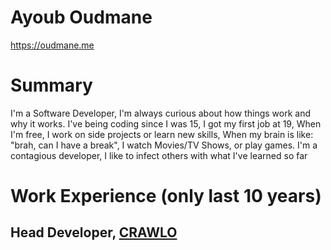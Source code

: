 # Ayoub Oudmane
https://oudmane.me
 
# Summary
I'm a Software Developer, I'm always curious about how things work and why it works. I've being coding since I was 15, I got my first job at 19, When I'm free, I work on side projects or learn new skills, When my brain is like: "brah, can I have a break", I watch Movies/TV Shows, or play games.
I'm a contagious developer, I like to infect others with what I've learned so far 
 
# Work Experience (only last 10 years)
 
## Head Developer, [CRAWLO](/CRAWLO)
